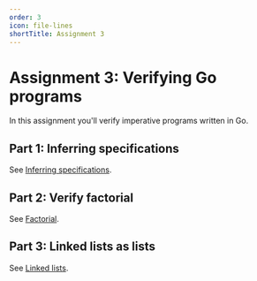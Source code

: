 ```yaml
---
order: 3
icon: file-lines
shortTitle: Assignment 3
---
```


# Assignment 3: Verifying Go programs

In this assignment you'll verify imperative programs written in Go.

## Part 1: Inferring specifications

See [Inferring specifications](./assignment3/infer_specs.md).

## Part 2: Verify factorial

See [Factorial](./assignment3/factorial_proof.md).

## Part 3: Linked lists as lists

See [Linked lists](./assignment3/linked_list_proof.md).
